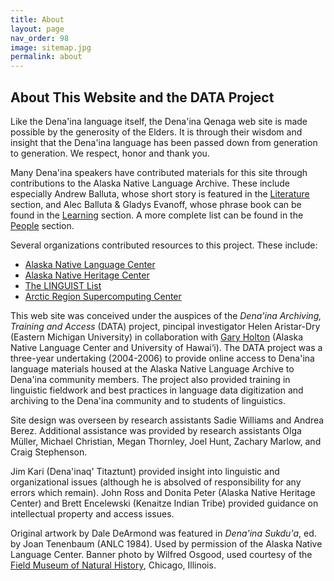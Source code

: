 ```yaml
---
title: About
layout: page
nav_order: 98
image: sitemap.jpg
permalink: about
---
```


## About This Website and the DATA Project

Like the Dena'ina language itself, the Dena'ina Qenaga web site is made possible by the generosity of the Elders. It is through their wisdom and insight that the Dena'ina language has been passed down from generation to generation. We respect, honor and thank you.

Many Dena'ina speakers have contributed materials for this site through contributions to the Alaska Native Language Archive. These include especially Andrew Balluta, whose short story is featured in the <a href="{% link pages/literature/literature.md %}">Literature</a> section, and Alec Balluta &amp; Gladys Evanoff, whose phrase book can be found in the <a href="{% link pages/learning/learning.md %}">Learning</a> section. A more complete list can be found in the <a href="{% link pages/people.md %}">People</a> section. 

Several organizations contributed resources to this project. These include:

- [Alaska Native Language Center](http://www.uaf.edu/anlc)
- [Alaska Native Heritage Center](http://www.alaskanative.net)
- [The LINGUIST List](http://www.linguistlilst.org)
- [Arctic Region Supercomputing Center](http://www.arsc.edu)


This web site was conceived under the auspices of the <i>Dena'ina Archiving, Training and Access</i> (DATA) project, pincipal investigator Helen Aristar-Dry (Eastern Michigan University) in collaboration with <a href="http://gmholton.github.io">Gary Holton</a> (Alaska Native Language Center and University of Hawai‘i).
 The DATA project was a three-year undertaking (2004-2006) to provide online access to Dena'ina language materials housed at the Alaska Native Language Archive to Dena'ina community members. The project also provided training in linguistic fieldwork and best practices in language data digitization and archiving to the Dena'ina community and to students of linguistics.
 
Site design was overseen by research assistants Sadie Williams and Andrea Berez. Additional assistance was provided by research assistants Olga M&uuml;ller, Michael Christian, Megan Thornley, Joel Hunt,  Zachary Marlow, and Craig Stephenson. 


Jim Kari (Dena'inaq' Titaztunt) provided insight into linguistic and organizational issues (although he is absolved of responsibility for any errors which remain). John Ross and Donita Peter (Alaska Native Heritage Center) and Brett Encelewski (Kenaitze Indian Tribe) provided guidance on intellectual property and access issues. 



Original artwork by Dale DeArmond was featured in <i>Dena'ina Sukdu'a</i>, ed. by Joan Tenenbaum (ANLC 1984). Used by permission of the Alaska Native Language Center. Banner photo by Wilfred Osgood, used courtesy of the <a href="http://www.fieldmuseum.org/" target="new">Field Museum of Natural History</a>, Chicago, Illinois.


